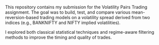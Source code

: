 This repository contains my submission for the Volatility Pairs Trading assignment. The goal was to build, test, and compare various mean-reversion-based trading models on a volatility spread derived from two indices (e.g., BANKNIFTY and NIFTY implied volatilities).

I explored both classical statistical techniques and regime-aware filtering methods to improve the timing and quality of trades.

